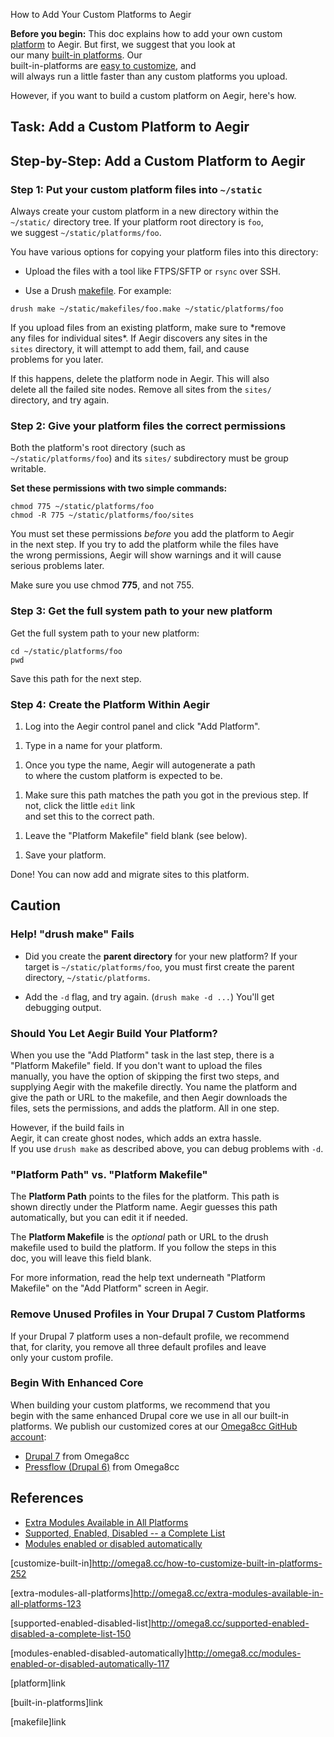 How to Add Your Custom Platforms to Aegir

**Before you begin:** This doc explains how to add your own custom\
[platform](platform) to Aegir. But first, we suggest that you look at\
our many [built-in platforms](built-in-platforms). Our\
built-in-platforms are [easy to customize](customize-built-in), and\
will always run a little faster than any custom platforms you upload.

However, if you want to build a custom platform on Aegir, here's how.

Task: Add a Custom Platform to Aegir
------------------------------------

Step-by-Step: Add a Custom Platform to Aegir
--------------------------------------------

### Step 1: Put your custom platform files into `~/static`

Always create your custom platform in a new directory within the\
`~/static/` directory tree. If your platform root directory is `foo`,\
we suggest `~/static/platforms/foo`.

You have various options for copying your platform files into this
directory:

-   Upload the files with a tool like FTPS/SFTP or `rsync` over SSH.

<!-- -->

-   Use a Drush [makefile](makefile). For example:

`drush make ~/static/makefiles/foo.make ~/static/platforms/foo`

If you upload files from an existing platform, make sure to \*remove\
any files for individual sites\*. If Aegir discovers any sites in the\
`sites` directory, it will attempt to add them, fail, and cause\
problems for you later.

If this happens, delete the platform node in Aegir. This will also\
delete all the failed site nodes. Remove all sites from the `sites/`\
directory, and try again.

### Step 2: Give your platform files the correct permissions

Both the platform's root directory (such as\
`~/static/platforms/foo`) and its `sites/` subdirectory must be group\
writable.

**Set these permissions with two simple commands:**

    chmod 775 ~/static/platforms/foo
    chmod -R 775 ~/static/platforms/foo/sites

You must set these permissions *before* you add the platform to Aegir\
in the next step. If you try to add the platform while the files have\
the wrong permissions, Aegir will show warnings and it will cause\
serious problems later.

Make sure you use chmod **775**, and not 755.

### Step 3: Get the full system path to your new platform

Get the full system path to your new platform:

    cd ~/static/platforms/foo
    pwd

Save this path for the next step.

### Step 4: Create the Platform Within Aegir

1.  Log into the Aegir control panel and click "Add Platform".

<!-- -->

1.  Type in a name for your platform.

<!-- -->

1.  Once you type the name, Aegir will autogenerate a path\
    to where the custom platform is expected to be.

<!-- -->

1.  Make sure this path matches the path you got in the previous step.
    If not, click the little `edit` link\
    and set this to the correct path.

<!-- -->

1.  Leave the "Platform Makefile" field blank (see below).

<!-- -->

1.  Save your platform.

Done! You can now add and migrate sites to this platform.

Caution
-------

### Help! "drush make" Fails

-   Did you create the **parent directory** for your new platform? If
    your\
    target is `~/static/platforms/foo`, you must first create the
    parent\
    directory, `~/static/platforms`.

<!-- -->

-   Add the `-d` flag, and try again. (`drush make -d ...`) You'll get\
    debugging output.

### Should You Let Aegir Build Your Platform?

When you use the "Add Platform" task in the last step, there is a\
"Platform Makefile" field. If you don't want to upload the files\
manually, you have the option of skipping the first two steps, and\
supplying Aegir with the makefile directly. You name the platform and\
give the path or URL to the makefile, and then Aegir downloads the\
files, sets the permissions, and adds the platform. All in one step.

However, if the build fails in\
Aegir, it can create ghost nodes, which adds an extra hassle.\
If you use `drush make` as described above, you can debug problems with
`-d`.

### "Platform Path" vs. "Platform Makefile"

The **Platform Path** points to the files for the platform. This path
is\
shown directly under the Platform name. Aegir guesses this path\
automatically, but you can edit it if needed.

The **Platform Makefile** is the *optional* path or URL to the drush\
makefile used to build the platform. If you follow the steps in this\
doc, you will leave this field blank.

For more information, read the help text underneath "Platform\
Makefile" on the "Add Platform" screen in Aegir.

### Remove Unused Profiles in Your Drupal 7 Custom Platforms

If your Drupal 7 platform uses a non-default profile, we recommend\
that, for clarity, you remove all three default profiles and leave\
only your custom profile.

### Begin With Enhanced Core

When building your custom platforms, we recommend that you\
begin with the same enhanced Drupal core we use in all our built-in\
platforms. We publish our customized cores at our [Omega8cc GitHub\
account](https://github.com/omega8cc/):

-   [Drupal 7](https://github.com/omega8cc/7x/) from Omega8cc
-   [Pressflow (Drupal 6)](https://github.com/omega8cc/pressflow6/) from
    Omega8cc

References
----------

-   [Extra Modules Available in All
    Platforms](extra-modules-all-platforms)
-   [Supported, Enabled, Disabled -- a Complete
    List](supported-enabled-disabled-list)
-   [Modules enabled or disabled
    automatically](modules-enabled-disabled-automatically)

\[customize-built-in\]http://omega8.cc/how-to-customize-built-in-platforms-252

\[extra-modules-all-platforms\]http://omega8.cc/extra-modules-available-in-all-platforms-123

\[supported-enabled-disabled-list\]http://omega8.cc/supported-enabled-disabled-a-complete-list-150

\[modules-enabled-disabled-automatically\]http://omega8.cc/modules-enabled-or-disabled-automatically-117

\[platform\]link

\[built-in-platforms\]link

\[makefile\]link
